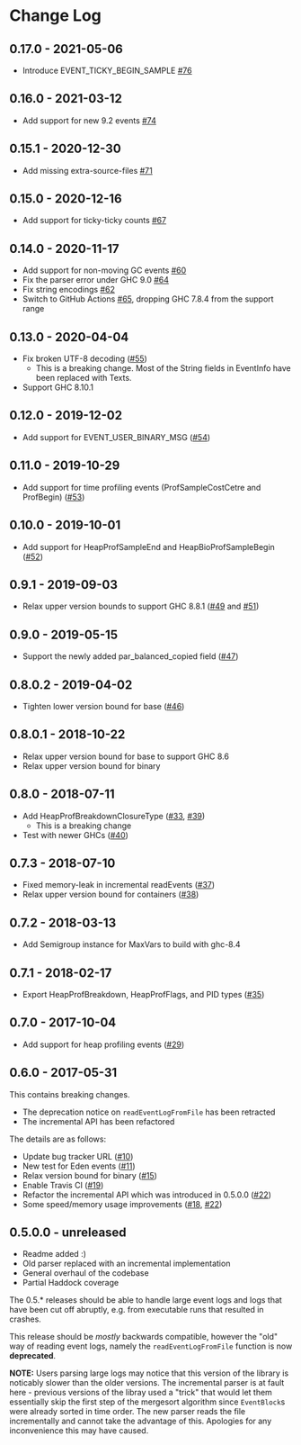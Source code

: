 # Change Log

## 0.17.0 - 2021-05-06

* Introduce EVENT_TICKY_BEGIN_SAMPLE [#76](https://github.com/haskell/ghc-events/pull/76)

## 0.16.0 - 2021-03-12

* Add support for new 9.2 events [#74](https://github.com/haskell/ghc-events/pull/74)

## 0.15.1 - 2020-12-30

* Add missing extra-source-files [#71](https://github.com/haskell/ghc-events/pull/71)

## 0.15.0 - 2020-12-16

* Add support for ticky-ticky counts [#67](https://github.com/haskell/ghc-events/pull/67)

## 0.14.0 - 2020-11-17

* Add support for non-moving GC events [#60](https://github.com/haskell/ghc-events/pull/60)
* Fix the parser error under GHC 9.0 [#64](https://github.com/haskell/ghc-events/pull/64)
* Fix string encodings [#62](https://github.com/haskell/ghc-events/pull/62)
* Switch to GitHub Actions [#65](https://github.com/haskell/ghc-events/pull/65), dropping GHC 7.8.4 from the support range

## 0.13.0 - 2020-04-04

* Fix broken UTF-8 decoding ([#55](https://github.com/haskell/ghc-events/pull/55))
  * This is a breaking change. Most of the String fields in EventInfo have been replaced with Texts.
* Support GHC 8.10.1

## 0.12.0 - 2019-12-02

* Add support for EVENT_USER_BINARY_MSG ([#54](https://github.com/haskell/ghc-events/pull/54))

## 0.11.0 - 2019-10-29

* Add support for time profiling events (ProfSampleCostCetre and ProfBegin) ([#53](https://github.com/haskell/ghc-events/pull/53))

## 0.10.0 - 2019-10-01

* Add support for HeapProfSampleEnd and HeapBioProfSampleBegin ([#52](https://github.com/haskell/ghc-events/pull/52))

## 0.9.1 - 2019-09-03

* Relax upper version bounds to support GHC 8.8.1 ([#49](https://github.com/haskell/ghc-events/pull/49) and [#51](https://github.com/haskell/ghc-events/pull/51))

## 0.9.0 - 2019-05-15

* Support the newly added par_balanced_copied field ([#47](https://github.com/haskell/ghc-events/pull/47))

## 0.8.0.2 - 2019-04-02

* Tighten lower version bound for base ([#46](https://github.com/haskell/ghc-events/pull/46))

## 0.8.0.1 - 2018-10-22

* Relax upper version bound for base to support GHC 8.6
* Relax upper version bound for binary

## 0.8.0 - 2018-07-11

* Add HeapProfBreakdownClosureType ([#33](https://github.com/haskell/ghc-events/pull/33), [#39](https://github.com/haskell/ghc-events/pull/39))
    * This is a breaking change
* Test with newer GHCs ([#40](https://github.com/haskell/ghc-events/pull/40))

## 0.7.3 - 2018-07-10

* Fixed memory-leak in incremental readEvents ([#37](https://github.com/haskell/ghc-events/pull/37))
* Relax upper version bound for containers ([#38](https://github.com/haskell/ghc-events/pull/38))

## 0.7.2 - 2018-03-13

* Add Semigroup instance for MaxVars to build with ghc-8.4

## 0.7.1 - 2018-02-17

* Export HeapProfBreakdown, HeapProfFlags, and PID types ([#35](https://github.com/haskell/ghc-events/pull/35))

## 0.7.0 - 2017-10-04

* Add support for heap profiling events ([#29](https://github.com/haskell/ghc-events/pull/29))

## 0.6.0 - 2017-05-31

This contains breaking changes.

* The deprecation notice on `readEventLogFromFile` has been retracted
* The incremental API has been refactored

The details are as follows:

* Update bug tracker URL ([#10](https://github.com/haskell/ghc-events/pull/10))
* New test for Eden events ([#11](https://github.com/haskell/ghc-events/pull/11))
* Relax version bound for binary ([#15](https://github.com/haskell/ghc-events/pull/15))
* Enable Travis CI ([#19](https://github.com/haskell/ghc-events/pull/19))
* Refactor the incremental API which was introduced in 0.5.0.0 ([#22](https://github.com/haskell/ghc-events/pull/22))
* Some speed/memory usage improvements ([#18](https://github.com/haskell/ghc-events/pull/18), [#22](https://github.com/haskell/ghc-events/pull/22))

## 0.5.0.0 - unreleased

* Readme added :)
* Old parser replaced with an incremental implementation
* General overhaul of the codebase
* Partial Haddock coverage

The 0.5.* releases should be able to handle large event logs and logs that have been cut off abruptly, e.g. from executable runs that resulted in crashes.

This release should be *mostly* backwards compatible, however the "old" way of reading event logs, namely the `readEventLogFromFile`  function is now **deprecated**.

**NOTE:** Users parsing large logs may notice that this version of the library is noticably slower than the older versions. The incremental parser is at fault here - previous versions of the libray used a "trick" that would let them essentially skip the first step of the mergesort algorithm since `EventBlock`s were already sorted in time order. The new parser reads the file incrementally and cannot take the advantage of this. Apologies for any inconvenience this may have caused.
